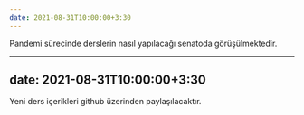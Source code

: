 ```yaml
---
date: 2021-08-31T10:00:00+3:30
---
```

Pandemi sürecinde derslerin nasıl yapılacağı senatoda görüşülmektedir.

---
date: 2021-08-31T10:00:00+3:30
---
Yeni ders içerikleri github üzerinden paylaşılacaktır.
